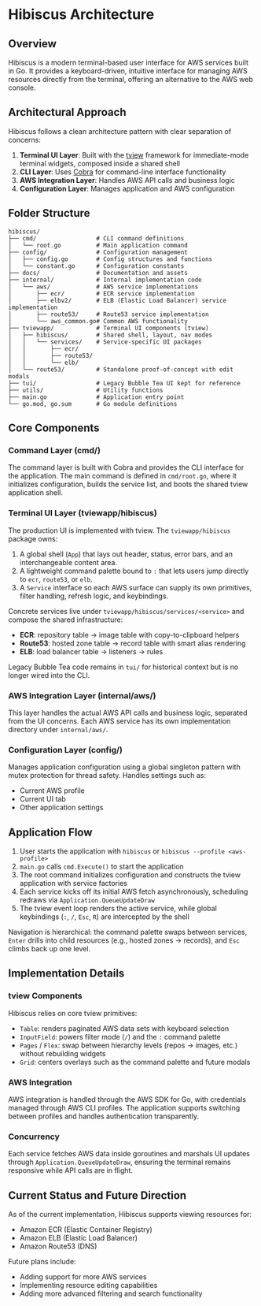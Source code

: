 # Hibiscus Architecture

## Overview

Hibiscus is a modern terminal-based user interface for AWS services built in Go. It provides a keyboard-driven, intuitive interface for managing AWS resources directly from the terminal, offering an alternative to the AWS web console.

## Architectural Approach

Hibiscus follows a clean architecture pattern with clear separation of concerns:

1. **Terminal UI Layer**: Built with the [tview](https://github.com/rivo/tview) framework for immediate-mode terminal widgets, composed inside a shared shell
2. **CLI Layer**: Uses [Cobra](https://github.com/spf13/cobra) for command-line interface functionality
3. **AWS Integration Layer**: Handles AWS API calls and business logic
4. **Configuration Layer**: Manages application and AWS configuration

## Folder Structure

```
hibiscus/
├── cmd/                 # CLI command definitions
│   └── root.go          # Main application command
├── config/              # Configuration management
│   ├── config.go        # Config structures and functions
│   └── constant.go      # Configuration constants
├── docs/                # Documentation and assets
├── internal/            # Internal implementation code
│   └── aws/             # AWS service implementations
│       ├── ecr/         # ECR service implementation
│       ├── elbv2/       # ELB (Elastic Load Balancer) service implementation
│       ├── route53/     # Route53 service implementation
│       └── aws_common.go# Common AWS functionality
├── tviewapp/            # Terminal UI components (tview)
│   ├── hibiscus/        # Shared shell, layout, nav modes
│   │   └── services/    # Service-specific UI packages
│   │       ├── ecr/
│   │       ├── route53/
│   │       └── elb/
│   └── route53/         # Standalone proof-of-concept with edit modals
├── tui/                 # Legacy Bubble Tea UI kept for reference
├── utils/               # Utility functions
├── main.go              # Application entry point
└── go.mod, go.sum       # Go module definitions
```

## Core Components

### Command Layer (cmd/)

The command layer is built with Cobra and provides the CLI interface for the application. The main command is defined in `cmd/root.go`, where it initializes configuration, builds the service list, and boots the shared tview application shell.

### Terminal UI Layer (tviewapp/hibiscus)

The production UI is implemented with tview. The `tviewapp/hibiscus` package owns:

1. A global shell (`App`) that lays out header, status, error bars, and an interchangeable content area.
2. A lightweight command palette bound to `:` that lets users jump directly to `ecr`, `route53`, or `elb`.
3. A `Service` interface so each AWS surface can supply its own primitives, filter handling, refresh logic, and keybindings.

Concrete services live under `tviewapp/hibiscus/services/<service>` and compose the shared infrastructure:

- **ECR**: repository table → image table with copy-to-clipboard helpers
- **Route53**: hosted zone table → record table with smart alias rendering
- **ELB**: load balancer table → listeners → rules

Legacy Bubble Tea code remains in `tui/` for historical context but is no longer wired into the CLI.

### AWS Integration Layer (internal/aws/)

This layer handles the actual AWS API calls and business logic, separated from the UI concerns. Each AWS service has its own implementation directory under `internal/aws/`.

### Configuration Layer (config/)

Manages application configuration using a global singleton pattern with mutex protection for thread safety. Handles settings such as:

- Current AWS profile
- Current UI tab
- Other application settings

## Application Flow

1. User starts the application with `hibiscus` or `hibiscus --profile <aws-profile>`
2. `main.go` calls `cmd.Execute()` to start the application
3. The root command initializes configuration and constructs the tview application with service factories
4. Each service kicks off its initial AWS fetch asynchronously, scheduling redraws via `Application.QueueUpdateDraw`
5. The tview event loop renders the active service, while global keybindings (`:`, `/`, `Esc`, `R`) are intercepted by the shell

Navigation is hierarchical: the command palette swaps between services, `Enter` drills into child resources (e.g., hosted zones → records), and `Esc` climbs back up one level.

## Implementation Details

### tview Components

Hibiscus relies on core tview primitives:

- `Table`: renders paginated AWS data sets with keyboard selection
- `InputField`: powers filter mode (`/`) and the `:` command palette
- `Pages` / `Flex`: swap between hierarchy levels (repos → images, etc.) without rebuilding widgets
- `Grid`: centers overlays such as the command palette and future modals

### AWS Integration

AWS integration is handled through the AWS SDK for Go, with credentials managed through AWS CLI profiles. The application supports switching between profiles and handles authentication transparently.

### Concurrency

Each service fetches AWS data inside goroutines and marshals UI updates through `Application.QueueUpdateDraw`, ensuring the terminal remains responsive while API calls are in flight.

## Current Status and Future Direction

As of the current implementation, Hibiscus supports viewing resources for:

- Amazon ECR (Elastic Container Registry)
- Amazon ELB (Elastic Load Balancer)
- Amazon Route53 (DNS)

Future plans include:

- Adding support for more AWS services
- Implementing resource editing capabilities
- Adding more advanced filtering and search functionality
